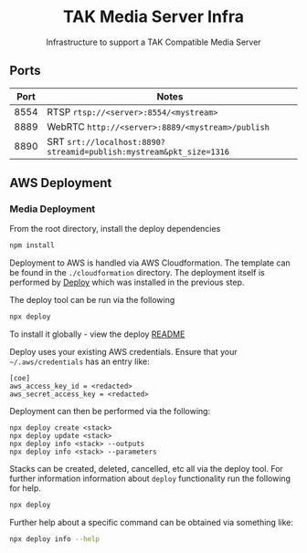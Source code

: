 <h1 align=center>TAK Media Server Infra</h1>

<p align=center>Infrastructure to support a TAK Compatible Media Server</p>

## Ports

| Port | Notes |
| ---- | ----- |
| 8554 | RTSP `rtsp://<server>:8554/<mystream>` |
| 8889 | WebRTC `http://<server>:8889/<mystream>/publish` |
| 8890 | SRT `srt://localhost:8890?streamid=publish:mystream&pkt_size=1316` |

## AWS Deployment

### Media Deployment

From the root directory, install the deploy dependencies

```sh
npm install
```

Deployment to AWS is handled via AWS Cloudformation. The template can be found in the `./cloudformation`
directory. The deployment itself is performed by [Deploy](https://github.com/openaddresses/deploy) which
was installed in the previous step.

The deploy tool can be run via the following

```sh
npx deploy
```

To install it globally - view the deploy [README](https://github.com/openaddresses/deploy)

Deploy uses your existing AWS credentials. Ensure that your `~/.aws/credentials` has an entry like:

```
[coe]
aws_access_key_id = <redacted>
aws_secret_access_key = <redacted>
```

Deployment can then be performed via the following:

```
npx deploy create <stack>
npx deploy update <stack>
npx deploy info <stack> --outputs
npx deploy info <stack> --parameters
```

Stacks can be created, deleted, cancelled, etc all via the deploy tool. For further information
information about `deploy` functionality run the following for help.

```sh
npx deploy
```

Further help about a specific command can be obtained via something like:

```sh
npx deploy info --help
```

